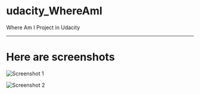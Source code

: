 # udacity_WhereAmI
Where Am I Project in Udacity

---
# Here are screenshots

![Screenshot 1](https://github.com/tao-meng/udacity_where_am_i/blob/master/2019-07-31_20-37-22.png)

![Screenshot 2](https://github.com/tao-meng/udacity_where_am_i/blob/master/2019-07-31_20-39-00.png)
